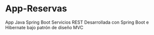 # App-Reservas
App Java Spring Boot Servicios REST
Desarrollada con Spring Boot e Hibernate bajo patrón de diseño MVC
